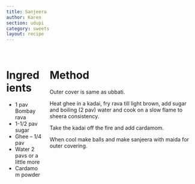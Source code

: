 ```yaml
---
title: Sanjeera
author: Karen
section: udupi
category: sweets
layout: recipe
---
```



<br>
<div class='columns'> <div class='column is-one-third p-3' markdown='1'>

# Ingredients

* 1 pav Bombay rava
* 1-1/2 pav sugar
* Ghee – 1/4 pav
* Water 2 pavs or a little more
* Cardamom powder



</div> <div class='column is-two-thirds p-3' markdown='1'>

# Method

Outer cover is same as ubbati.

Heat ghee in a kadai, fry rava till light brown, add sugar and boiling (2 pav) water and cook on a slow flame to sheera consistency.

Take the kadai off the fire and add cardamom.

When cool make balls and make sanjeera with maida for outer covering.


</div> </div>